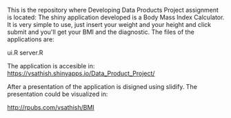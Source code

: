 
This is the repository where Developing Data Products Project assignment is located: The shiny application developed is a Body Mass Index Calculator. It is very simple to use, just insert your weight and your height and click submit and you'll get your BMI and the diagnostic. The files of the applications are:

ui.R
server.R

The application is accesible in: <https://vsathish.shinyapps.io/Data_Product_Project/>

After a presentation of the application is disigned using slidify. The presentation could be visualized in:

<http://rpubs.com/vsathish/BMI>
